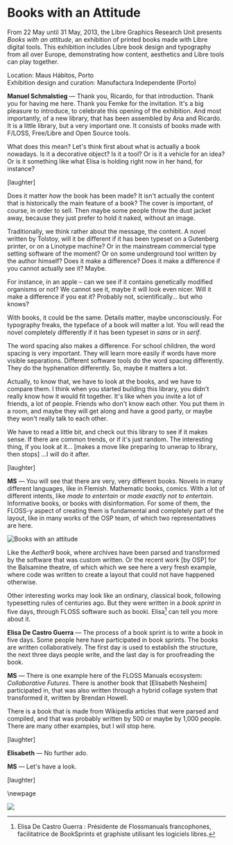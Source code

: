 # Books with an Attitude

From 22 May until 31 May, 2013, the Libre Graphics Research Unit presents *Books with an attitude*, an exhibition of printed books made with Libre digital tools. This exhibition includes Libre book design and typography from all over Europe, demonstrating how content, aesthetics and Libre tools can play together.

Location: Maus Hábitos, Porto  
Exhibition design and curation: Manufactura Independente (Porto)  

**Manuel Schmalstieg** — Thank you, Ricardo, for that introduction. Thank you for having me here. Thank you Femke for the invitation. It's a big pleasure to introduce, to celebrate this opening of the exhibition. And most importantly, of a new library, that has been assembled by Ana and Ricardo. It is a little library, but a very important one. It consists of books made with F/LOSS, Free/Libre and Open Source tools.

What does this mean? Let's think first about what is actually a book nowadays. Is it a decorative object? Is it a tool? Or is it a vehicle for an idea? Or is it something like what Elisa is holding right now in her hand, for instance?

[laughter]

Does it matter *how* the book has been made? It isn't actually the content that is historically the main feature of a book? The cover is important, of course, in order to sell. Then maybe some people throw the dust jacket away, because they just prefer to hold it naked, without an image. 

Traditionally, we think rather about the message, the content. A novel written by Tolstoy, will it be different if it has been typeset on a Gutenberg printer, or on a Linotype machine? Or in the mainstream commercial type setting software of the moment? Or on some underground tool written by the author himself? Does it make a difference? Does it make a difference if you cannot actually see it? Maybe.

For instance, in an apple – can we see if it contains genetically modified organisms or not? We cannot see it, maybe it will look even nicer. Will it make a difference if you eat it? Probably not, scientifically... but who knows? 

With books, it could be the same. Details matter, maybe unconsciously. For typography freaks, the typeface of a book will matter a lot. You will read the novel completely differently if it has been typeset in *sans* or in *serif*. 

The word spacing also makes a difference. For school children, the word spacing is very important. They will learn more easily if words have more visible separations. Different software tools do the word spacing differently. They do the hyphenation differently. So, maybe it matters a lot. 

Actually, to know that, we have to look at the books, and we have to compare them. I think when you started building this library, you didn't really know how it would fit together. It's like when you invite a lot of friends, a lot of people. Friends who don't know each other. You put them in a room, and maybe they will get along and have a good party, or maybe they won't really talk to each other. 

We have to read a little bit, and check out this library to see if it makes sense. If there are common trends, or if it's just random. The interesting thing, if you look at it... [makes a move like preparing to unwrap to library, then stops] ...I will do it after.

[laughter]

**MS** — You will see that there are very, very different books. Novels in many different languages, like in Flemish. Mathematic books, comics. With a lot of different intents, like *made to entertain* or *made exactly not to entertain*. Informative books, or books with disinformation. For some of them, the FLOSS-y aspect of creating them is fundamental and completely part of the layout, like in many works of the OSP team, of which two representatives are here.

![Books with an attitude](../content/img/books-attitude.jpg)

Like the *Aether9* book, where archives have been parsed and transformed by the software that was custom written. Or the recent work [by OSP] for the Balsamine theatre, of which which we see here a very fresh example, where code was written to create a layout that could not have happened otherwise.

Other interesting works may look like an ordinary, classical book, following typesetting rules of centuries ago. But they were written in a *book sprint* in five days, through FLOSS software such as booki. Elisa[^Elisa] can tell you more about it.

[^Elisa]: Elisa De Castro Guerra : Présidente de Flossmanuals francophones, facilitatrice de BookSprints et graphiste utilisant les logiciels libres. 

**Elisa De Castro Guerra** — The process of a book sprint is to write a book in five days. Some people here have participated in book sprints. The books are written collaboratively. The first day is used to establish the structure, the next three days people write, and the last day is for proofreading the book.

**MS** — There is one example here of the FLOSS Manuals ecosystem: *Collaborative Futures*. There is another book that [Elisabeth Nesheim] participated in, that was also written through a hybrid collage system that transformed it, written by Brendan Howell. 

There is a book that is made from Wikipedia articles that were parsed and compiled, and that was probably written by 500 or maybe by 1,000 people. There are many other examples, but I will stop here.

[laughter]

**Elisabeth** — No further ado.

**MS** — Let's have a look.

[laughter]

\newpage

![](../content/img/porto.jpg)